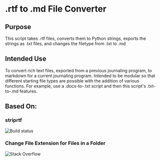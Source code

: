 # .rtf to .md File Converter

## Purpose
This script takes .rtf files, converts them to Python strings,
exports the strings as .txt files,
and changes the filetype from .txt to .md

## Intended Use
To convert rich text files, exported from a previous journaling program,
to markdown for a current journaling program.
Intended to be modular so that different starting file types are possible
with the addition of various functions.
For example, use a .docx-to-.txt script and then this script's
.txt-to-.md features.

## Based On:
### striprtf
![Build status](https://github.com/joshy/striprtf/workflows/striprtf%20build/badge.svg)
### Change File Extension for Files in a Folder
![Stack Overflow](https://stackoverflow.com/questions/16736080/change-the-file-extension-for-files-in-a-txt_folder)
